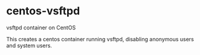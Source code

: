 # centos-vsftpd
vsftpd container on CentOS

This creates a centos container running vsftpd, disabling anonymous users and system users.
